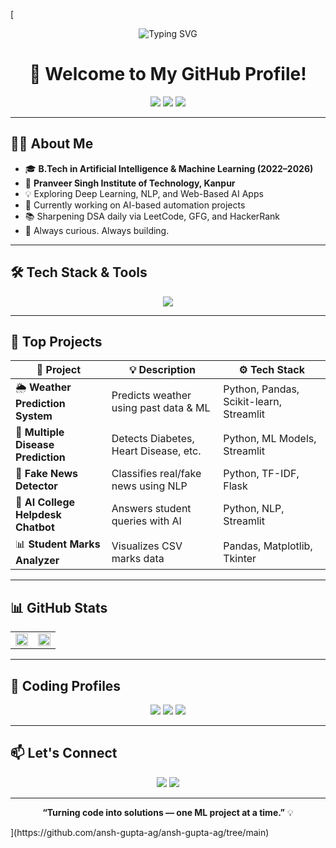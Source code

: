 [<!-- Typing SVG Banner -->
<p align="center">
  <img src="https://readme-typing-svg.herokuapp.com?font=Fira+Code&size=24&duration=3000&pause=1000&color=F75C7E&center=true&vCenter=true&width=500&lines=Hi+%F0%9F%91%8B%2C+I'm+Ansh+Gupta;AI+%7C+ML+Enthusiast+%F0%9F%A7%91%E2%80%8D%F0%9F%92%BB;Solving+real+world+problems+using+AI" alt="Typing SVG" />
</p>

<h1 align="center">🚀 Welcome to My GitHub Profile!</h1>

<p align="center">
  <img src="https://img.shields.io/badge/B.Tech-AIML-800080?style=flat-square&logo=graduation-cap&logoColor=white" />
  <img src="https://img.shields.io/badge/College-PSIT_Kanpur-blueviolet?style=flat-square&logo=google-classroom" />
  <img src="https://img.shields.io/badge/Focus-AI_%7C_ML_%7C_NLP-brightgreen?style=flat-square&logo=brainly" />
</p>

---

## 👨‍💻 About Me

- 🎓 **B.Tech in Artificial Intelligence & Machine Learning (2022–2026)**  
- 🏫 **Pranveer Singh Institute of Technology, Kanpur**  
- 💡 Exploring Deep Learning, NLP, and Web-Based AI Apps  
- 🔨 Currently working on AI-based automation projects  
- 📚 Sharpening DSA daily via LeetCode, GFG, and HackerRank  
- 🌱 Always curious. Always building.

---

## 🛠️ Tech Stack & Tools

<p align="center">
  <img src="https://skillicons.dev/icons?i=python,cpp,html,css,js,flask,django,react,git,github,vscode,linux,streamlit,numpy,pandas,sklearn,matplotlib,selenium,opencv,figma" />
</p>

---

## 💼 Top Projects

| 🚀 Project | 💡 Description | ⚙️ Tech Stack |
|-----------|----------------|---------------|
| 🌦️ **Weather Prediction System** | Predicts weather using past data & ML | Python, Pandas, Scikit-learn, Streamlit |
| 🏥 **Multiple Disease Prediction** | Detects Diabetes, Heart Disease, etc. | Python, ML Models, Streamlit |
| 📰 **Fake News Detector** | Classifies real/fake news using NLP | Python, TF-IDF, Flask |
| 🤖 **AI College Helpdesk Chatbot** | Answers student queries with AI | Python, NLP, Streamlit |
| 📊 **Student Marks Analyzer** | Visualizes CSV marks data | Pandas, Matplotlib, Tkinter |

---

## 📊 GitHub Stats

<table align="center">
  <tr>
    <td>
      <img src="https://github-readme-stats.vercel.app/api?username=ansh-gupta-ag&show_icons=true&theme=radical&hide_border=false&border_radius=10" width="100%" />
    </td>
    <td>
      <img src="https://github-readme-streak-stats.herokuapp.com?user=ansh-gupta-ag&theme=radical&hide_border=false&border_radius=10" width="100%" />
    </td>
  </tr>
</table>

---

## 🧠 Coding Profiles

<p align="center">
  <a href="https://leetcode.com/u/user9243eu/"><img src="https://img.shields.io/badge/LeetCode-FFA116?style=for-the-badge&logo=LeetCode&logoColor=white" /></a>
  <a href="https://www.hackerrank.com/profile/Aiml1_0064"><img src="https://img.shields.io/badge/HackerRank-2EC866?style=for-the-badge&logo=HackerRank&logoColor=white" /></a>
  <a href="https://www.geeksforgeeks.org/user/2k22aimltags/"><img src="https://img.shields.io/badge/GeeksforGeeks-14A800?style=for-the-badge&logo=GeeksforGeeks&logoColor=white" /></a>
</p>

---

## 📫 Let's Connect

<p align="center">
  <a href="https://www.linkedin.com/in/ansh-gupta-381714330/"><img src="https://img.shields.io/badge/LinkedIn-blue?style=for-the-badge&logo=linkedin&logoColor=white" /></a>
  <a href="https://www.instagram.com/just_aansh"><img src="https://img.shields.io/badge/Instagram-E4405F?style=for-the-badge&logo=instagram&logoColor=white" /></a>
</p>

---

<p align="center">
  <b>“Turning code into solutions — one ML project at a time.”</b> 💡
</p>
](https://github.com/ansh-gupta-ag/ansh-gupta-ag/tree/main)
